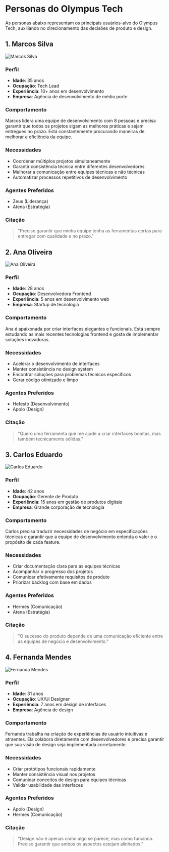 
# Personas do Olympus Tech

As personas abaixo representam os principais usuários-alvo do Olympus Tech, auxiliando no direcionamento das decisões de produto e design.

## 1. Marcos Silva

![Marcos Silva](../assets/persona-marcos.jpg)

### Perfil
- **Idade**: 35 anos
- **Ocupação**: Tech Lead
- **Experiência**: 10+ anos em desenvolvimento
- **Empresa**: Agência de desenvolvimento de médio porte

### Comportamento
Marcos lidera uma equipe de desenvolvimento com 8 pessoas e precisa garantir que todos os projetos sigam as melhores práticas e sejam entregues no prazo. Está constantemente procurando maneiras de melhorar a eficiência da equipe.

### Necessidades
- Coordenar múltiplos projetos simultaneamente
- Garantir consistência técnica entre diferentes desenvolvedores
- Melhorar a comunicação entre equipes técnicas e não técnicas
- Automatizar processos repetitivos de desenvolvimento

### Agentes Preferidos
- <span class="deity">Zeus</span> (Liderança)
- <span class="deity">Atena</span> (Estratégia)

### Citação
> "Preciso garantir que minha equipe tenha as ferramentas certas para entregar com qualidade e no prazo."

## 2. Ana Oliveira

![Ana Oliveira](../assets/persona-ana.jpg)

### Perfil
- **Idade**: 28 anos
- **Ocupação**: Desenvolvedora Frontend
- **Experiência**: 5 anos em desenvolvimento web
- **Empresa**: Startup de tecnologia

### Comportamento
Ana é apaixonada por criar interfaces elegantes e funcionais. Está sempre estudando as mais recentes tecnologias frontend e gosta de implementar soluções inovadoras.

### Necessidades
- Acelerar o desenvolvimento de interfaces
- Manter consistência no design system
- Encontrar soluções para problemas técnicos específicos
- Gerar código otimizado e limpo

### Agentes Preferidos
- <span class="deity">Hefesto</span> (Desenvolvimento)
- <span class="deity">Apolo</span> (Design)

### Citação
> "Quero uma ferramenta que me ajude a criar interfaces bonitas, mas também tecnicamente sólidas."

## 3. Carlos Eduardo

![Carlos Eduardo](../assets/persona-carlos.jpg)

### Perfil
- **Idade**: 42 anos
- **Ocupação**: Gerente de Produto
- **Experiência**: 15 anos em gestão de produtos digitais
- **Empresa**: Grande corporação de tecnologia

### Comportamento
Carlos precisa traduzir necessidades de negócio em especificações técnicas e garantir que a equipe de desenvolvimento entenda o valor e o propósito de cada feature.

### Necessidades
- Criar documentação clara para as equipes técnicas
- Acompanhar o progresso dos projetos
- Comunicar efetivamente requisitos de produto
- Priorizar backlog com base em dados

### Agentes Preferidos
- <span class="deity">Hermes</span> (Comunicação)
- <span class="deity">Atena</span> (Estratégia)

### Citação
> "O sucesso do produto depende de uma comunicação eficiente entre as equipes de negócio e desenvolvimento."

## 4. Fernanda Mendes

![Fernanda Mendes](../assets/persona-fernanda.jpg)

### Perfil
- **Idade**: 31 anos
- **Ocupação**: UX/UI Designer
- **Experiência**: 7 anos em design de interfaces
- **Empresa**: Agência de design

### Comportamento
Fernanda trabalha na criação de experiências de usuário intuitivas e atraentes. Ela colabora diretamente com desenvolvedores e precisa garantir que sua visão de design seja implementada corretamente.

### Necessidades
- Criar protótipos funcionais rapidamente
- Manter consistência visual nos projetos
- Comunicar conceitos de design para equipes técnicas
- Validar usabilidade das interfaces

### Agentes Preferidos
- <span class="deity">Apolo</span> (Design)
- <span class="deity">Hermes</span> (Comunicação)

### Citação
> "Design não é apenas como algo se parece, mas como funciona. Preciso garantir que ambos os aspectos estejam alinhados."
